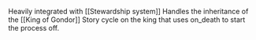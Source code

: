 Heavily integrated with [[Stewardship system]]
Handles the inheritance of the [[King of Gondor]] 
Story cycle on the king that uses on_death to start the process off.
